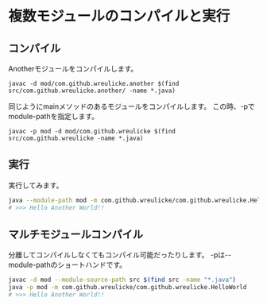 # 複数モジュールのコンパイルと実行

## コンパイル

Anotherモジュールをコンパイルします。

```
javac -d mod/com.github.wreulicke.another $(find src/com.github.wreulicke.another/ -name *.java)
```

同じようにmainメソッドのあるモジュールをコンパイルします。
この時、-pでmodule-pathを指定します。

```
javac -p mod -d mod/com.github.wreulicke $(find src/com.github.wreulicke -name *.java)
```

## 実行

実行してみます。

```bash
java --module-path mod -m com.github.wreulicke/com.github.wreulicke.HelloWorld
# >>> Hello Another World!!
```

## マルチモジュールコンパイル

分離してコンパイルしなくてもコンパイル可能だったりします。
-pは--module-pathのショートハンドです。

```bash 
javac -d mod --module-source-path src $(find src -name "*.java")
java -p mod -m com.github.wreulicke/com.github.wreulicke.HelloWorld
# >>> Hello Another World!!
```